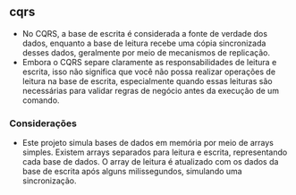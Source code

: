## cqrs

- No CQRS, a base de escrita é considerada a fonte de verdade dos dados, enquanto a base de leitura recebe uma cópia sincronizada desses dados, geralmente por meio de mecanismos de replicação.
- Embora o CQRS separe claramente as responsabilidades de leitura e escrita, isso não significa que você não possa realizar operações de leitura na base de escrita, especialmente quando essas leituras são necessárias para validar regras de negócio antes da execução de um comando.

### Considerações

- Este projeto simula bases de dados em memória por meio de arrays simples. Existem arrays separados para leitura e escrita, representando cada base de dados. O array de leitura é atualizado com os dados da base de escrita após alguns milissegundos, simulando uma sincronização.
